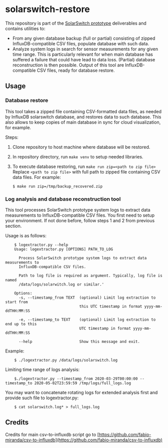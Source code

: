 # solarswitch-restore
This repository is part of the [SolarSwitch prototype](https://twitter.com/bandaangosta/status/1179594894609981441) deliverables and contains utilities to:

  * From any given database backup (full or partial) consisting of zipped InfluxDB-compatible CSV files, populate database with such data.
  * Analyze system logs in search for sensor measurements for any given time range. This is particularly relevant for when main database has suffered a failure that could have lead to data loss. (Partial) database reconstruction is then possible. Output of this tool are InfluxDB-compatible CSV files, ready for database restore.

## Usage

### Database restore

This tool takes a zipped file containing CSV-formatted data files, as needed by InfluxDB solarswitch database, and restores data to such database. This also allows to keep copies of main database in sync for cloud visualization, for example.

Steps:

 1. Clone repository to host machine where database will be restored.
 2. In repository directory, run `make venv` to setup needed libraries.
 3. To execute database restoring, run `make run zip=<path to zip file>`  
    Replace `<path to zip file>` with full path to zipped file containing CSV data files. For example:

        $ make run zip=/tmp/backup_recovered.zip 

### Log analysis and database reconstruction tool

This tool processes SolarSwitch prototype system logs to extract data measurements to InfluxDB-compatible CSV files.
You first need to setup your environment. If not done before, follow steps 1 and 2 from previous section.

Usage is as follows:

        $ logextractor.py --help
        Usage: logextractor.py [OPTIONS] PATH_TO_LOG
        
          Process SolarSwitch prototype system logs to extract data measurements to
          InfluxDB-compatible CSV files.
        
          Path to log file is required as argument. Typically, log file is named
          /data/logs/solarwitch.log or similar.'
        
        Options:
          -s, --timestamp_from TEXT  (optional) Limit log extraction to start from
                                     this UTC timestamp in format yyyy-mm-ddTHH:MM:SS
        
          -e, --timestamp_to TEXT    (optional) Limit log extraction to end up to this
                                     UTC timestamp in format yyyy-mm-ddTHH:MM:SS
        
          --help                     Show this message and exit.
        

Example:

        $ ./logextractor.py /data/logs/solarswitch.log

Limiting time range of logs analysis:

        $./logextractor.py --timestamp_from 2020-03-29T00:00:00 --timestamp_to 2020-05-02T23:59:59 /tmp/logs/full_logs.log

You may want to concatenate rotating logs for extended analysis first and provide such file to logextractor.py:

        $ cat solarswitch.log* > full_logs.log


## Credits

Credits for main csv-to-influxdb script go to [https://github.com/fabio-miranda/csv-to-influxdb](https://github.com/fabio-miranda/csv-to-influxdb)
